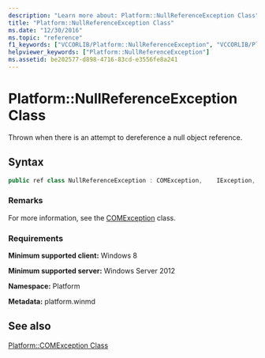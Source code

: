 ```yaml
---
description: "Learn more about: Platform::NullReferenceException Class"
title: "Platform::NullReferenceException Class"
ms.date: "12/30/2016"
ms.topic: "reference"
f1_keywords: ["VCCORLIB/Platform::NullReferenceException", "VCCORLIB/Platform::NullReferenceException::NullReferenceException"]
helpviewer_keywords: ["Platform::NullReferenceException"]
ms.assetid: be202577-d898-4716-83cd-e3556fe8a241
---
```

# Platform::NullReferenceException Class

Thrown when there is an attempt to dereference a null object reference.

## Syntax

```cpp
public ref class NullReferenceException : COMException,    IException,    IPrintable,    IEquatable
```

### Remarks

For more information, see the [COMException](../cppcx/platform-comexception-class.md) class.

### Requirements

**Minimum supported client:** Windows 8

**Minimum supported server:** Windows Server 2012

**Namespace:** Platform

**Metadata:** platform.winmd

## See also

[Platform::COMException Class](../cppcx/platform-comexception-class.md)
